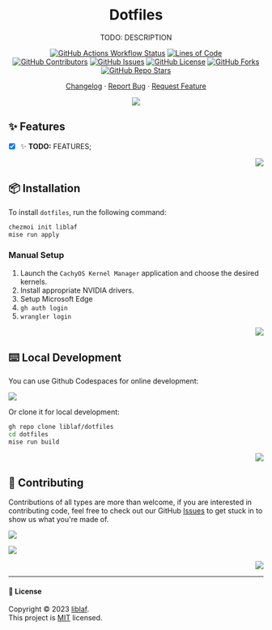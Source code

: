 <div align="center" markdown>
<a name="readme-top"></a>

# Dotfiles

TODO: DESCRIPTION

[![GitHub Actions Workflow Status](https://img.shields.io/github/actions/workflow/status/liblaf/tangerine/test.yaml?logo=GitHub%20Actions&label=Build)](https://github.com/liblaf/tangerine/actions/workflows/build.yaml)
[![Lines of Code](https://tokei.rs/b1/github.com/liblaf/tangerine?category=code&label=Lines%20of%20Code&style=flat)](https://github.com/liblaf/tangerine)
<br />
[![GitHub Contributors](https://img.shields.io/github/contributors/liblaf/tangerine?logo=GitHub&label=Contributors)](https://github.com/liblaf/tangerine/graphs/contributors)
[![GitHub Issues](https://img.shields.io/github/issues/liblaf/tangerine?logo=GitHub&label=Issues)](https://github.com/liblaf/tangerine/issues)
[![GitHub License](https://img.shields.io/github/license/liblaf/tangerine?label=License)](https://github.com/liblaf/tangerine/blob/main/LICENSE)
[![GitHub Forks](https://img.shields.io/github/forks/liblaf/tangerine)](https://github.com/liblaf/tangerine/forks)
[![GitHub Repo Stars](https://img.shields.io/github/stars/liblaf/tangerine)](https://github.com/liblaf/tangerine/stargazers)

[Changelog](https://github.com/liblaf/dotfiles/blob/main/CHANGELOG.md) · [Report Bug](https://github.com/liblaf/dotfiles/issues) · [Request Feature](https://github.com/liblaf/dotfiles/issues)

![](https://raw.githubusercontent.com/andreasbm/readme/master/assets/lines/rainbow.png)

</div>

## ✨ Features

- [x] ✨ **TODO:** FEATURES;

<div align="right" markdown>

[![](https://img.shields.io/badge/-BACK_TO_TOP-black?style=flat-square)](#readme-top)

</div>

## 📦 Installation

To install `dotfiles`, run the following command:

```bash
chezmoi init liblaf
mise run apply
```

### Manual Setup

1. Launch the `CachyOS Kernel Manager` application and choose the desired kernels.
2. Install appropriate NVIDIA drivers.
3. Setup Microsoft Edge
4. `gh auth login`
5. `wrangler login`

<div align="right" markdown>

[![](https://img.shields.io/badge/-BACK_TO_TOP-black?style=flat-square)](#readme-top)

</div>

## ⌨️ Local Development

You can use Github Codespaces for online development:

[![](https://github.com/codespaces/badge.svg)](https://codespaces.new/liblaf/dotfiles)

Or clone it for local development:

```bash
gh repo clone liblaf/dotfiles
cd dotfiles
mise run build
```

<div align="right" markdown>

[![](https://img.shields.io/badge/-BACK_TO_TOP-black?style=flat-square)](#readme-top)

</div>

## 🤝 Contributing

Contributions of all types are more than welcome, if you are interested in contributing code, feel free to check out our GitHub [Issues](https://github.com/liblaf/dotfiles/issues) to get stuck in to show us what you're made of.

[![](https://img.shields.io/badge/%F0%9F%A4%AF%20PR%20WELCOME-%E2%86%92-ffcb47?labelColor=black&style=for-the-badge)](https://github.com/liblaf/dotfiles/pulls)

[![](https://contrib.rocks/image?repo=liblaf%2Fdotfiles)](https://github.com/liblaf/dotfiles/graphs/contributors)

<div align="right" markdown>

[![](https://img.shields.io/badge/-BACK_TO_TOP-black?style=flat-square)](#readme-top)

</div>

---

#### 📝 License

Copyright © 2023 [liblaf](https://github.com/liblaf). <br />
This project is [MIT](https://github.com/liblaf/dotfiles/blob/main/LICENSE) licensed.
